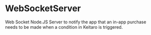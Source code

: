 # WebSocketServer
Web Socket Node.JS Server to notify the app that an in-app purchase needs to be made when a condition in Keitaro is triggered.
